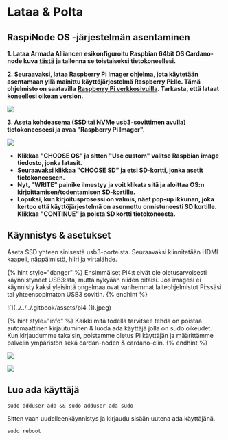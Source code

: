 # Lataa & Polta

## RaspiNode OS -järjestelmän asentaminen

**1. Lataa Armada Alliancen esikonfiguroitu Raspbian 64bit OS Cardano-node kuva** [**tästä**](https://db.adamantium.online/RasPi-Node.img.gz) **ja tallenna se toistaiseksi tietokoneellesi.**

**2. Seuraavaksi, lataa Raspberry Pi Imager ohjelma, jota käytetään asentamaan yllä mainittu käyttöjärjestelmä Raspberry Pi:lle. Tämä ohjelmisto on saatavilla** [**Raspberry Pi verkkosivuilla**](https://www.raspberrypi.org/software/)**. Tarkasta, että lataat koneellesi oikean version.**

![](../../../.gitbook/assets/screen-shot-2021-03-12-at-5.36.30-pm.png)

**3. Aseta kohdeasema (SSD tai NVMe usb3-sovittimen avulla) tietokoneeseesi ja avaa "Raspberry Pi Imager".**

![](../../.gitbook/assets/custom_os.png)

* **Klikkaa "CHOOSE OS" ja sitten "Use custom" valitse Raspbian image tiedosto, jonka latasit.**
* **Seuraavaksi klikkaa "CHOOSE SD" ja etsi SD-kortti, jonka asetit tietokoneeseen.**
* **Nyt, "WRITE" painike ilmestyy ja voit klikata sitä ja aloittaa OS:n kirjoittamisen/todentamisen SD-kortille.**
* **Lopuksi, kun kirjoitusprosessi on valmis, näet pop-up ikkunan, joka kertoo että käyttöjärjestelmä on asennettu onnistuneesti SD kortille. Klikkaa "CONTINUE" ja poista SD kortti tietokoneesta.**

## Käynnistys & asetukset

Aseta SSD yhteen sinisestä usb3-porteista. Seuraavaksi kiinnitetään HDMI kaapeli, näppäimistö, hiiri ja virtalähde.

{% hint style="danger" %}
Ensimmäiset Pi4:t eivät ole oletusarvoisesti käynnistyneet USB3:sta, mutta nykyään niiden pitäisi. Jos imagesi ei käynnisty kaksi yleisintä ongelmaa ovat vanhemmat laiteohjelmistot Pi:ssäsi tai yhteensopimaton USB3 sovitin.
{% endhint %}

![](../../../.gitbook/assets/pi4 (1).jpeg)

{% hint style="info" %}
Kaikki mitä todella tarvitsee tehdä on poistaa automaattinen kirjautuminen & luoda ada käyttäjä jolla on sudo oikeudet. Kun kirjaudumme takaisin, poistamme oletus Pi käyttäjän ja määrittämme palvelin ympäristön sekä cardan-noden & cardano-clin.
{% endhint %}

![](../../../.gitbook/assets/raspberrypi-configuration.png)

![](../../../.gitbook/assets/disable-auto-login.png)

## Luo ada käyttäjä

```
sudo adduser ada && sudo adduser ada sudo
```

Sitten vaan uudelleenkäynnistys ja kirjaudu sisään uutena ada käyttäjänä.

```
sudo reboot
```
